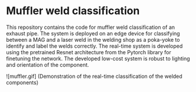 # Muffler weld classification
This repository contains the code for muffler weld classification of an exhaust pipe.
The system is deployed on an edge device for classifying between a MAG and a laser weld in the welding shop as a poka-yoke to identify and label the welds correctly. 
The real-time system is developed using the pretrained Resnet architecture from the Pytorch library for finetuning the network. The developed low-cost system is robust to lighting and orientation of the component.

![muffler.gif] (Demonstration of the real-time classification of the welded components)
